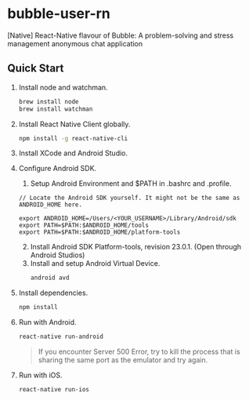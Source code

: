 # bubble-user-rn
[Native] React-Native flavour of Bubble: A problem-solving and stress management anonymous chat application

## Quick Start
1. Install node and watchman.

    ``` bash
    brew install node
    brew install watchman
    ```
2. Install React Native Client globally.

    ``` bash
    npm install -g react-native-cli
    ```

3. Install XCode and Android Studio.

4. Configure Android SDK.
    1. Setup Android Environment and $PATH in .bashrc and .profile.
    ```
    // Locate the Android SDK yourself. It might not be the same as ANDROID_HOME here.

    export ANDROID_HOME=/Users/<YOUR_USERNAME>/Library/Android/sdk
    export PATH=$PATH:$ANDROID_HOME/tools
    export PATH=$PATH:$ANDROID_HOME/platform-tools
    ```
    2. Install Android SDK Platform-tools, revision 23.0.1. (Open through Android Studios)
    3. Install and setup Android Virtual Device.
        ``` bash
        android avd
        ```
        
5. Install dependencies.
    ``` bash
    npm install
    ```
6. Run with Android.
    ``` bash
    react-native run-android
    ```
    > If you encounter Server 500 Error, try to kill the process that is sharing the same port as the emulator and try again.

7.  Run with iOS.
    ``` bash
    react-native run-ios
    ```
